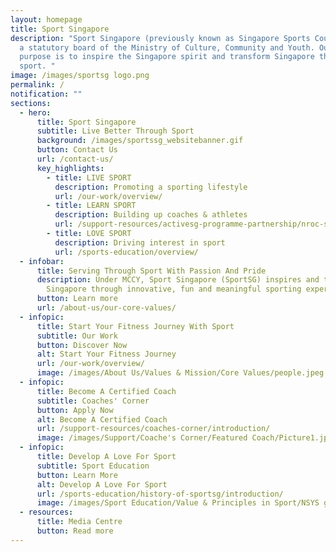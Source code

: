 ```yaml
---
layout: homepage
title: Sport Singapore
description: "Sport Singapore (previously known as Singapore Sports Council) is
  a statutory board of the Ministry of Culture, Community and Youth. Our core
  purpose is to inspire the Singapore spirit and transform Singapore through
  sport. "
image: /images/sportsg logo.png
permalink: /
notification: ""
sections:
  - hero:
      title: Sport Singapore
      subtitle: Live Better Through Sport
      background: /images/sportssg_websitebanner.gif
      button: Contact Us
      url: /contact-us/
      key_highlights:
        - title: LIVE SPORT
          description: Promoting a sporting lifestyle
          url: /our-work/overview/
        - title: LEARN SPORT
          description: Building up coaches & athletes
          url: /support-resources/activesg-programme-partnership/nroc-sports/
        - title: LOVE SPORT
          description: Driving interest in sport
          url: /sports-education/overview/
  - infobar:
      title: Serving Through Sport With Passion And Pride
      description: Under MCCY, Sport Singapore (SportSG) inspires and transforms
        Singapore through innovative, fun and meaningful sporting experiences.
      button: Learn more
      url: /about-us/our-core-values/
  - infopic:
      title: Start Your Fitness Journey With Sport
      subtitle: Our Work
      button: Discover Now
      alt: Start Your Fitness Journey
      url: /our-work/overview/
      image: /images/About Us/Values & Mission/Core Values/people.jpeg
  - infopic:
      title: Become A Certified Coach
      subtitle: Coaches' Corner
      button: Apply Now
      alt: Become A Certified Coach
      url: /support-resources/coaches-corner/introduction/
      image: /images/Support/Coache's Corner/Featured Coach/Picture1.jpeg
  - infopic:
      title: Develop A Love For Sport
      subtitle: Sport Education
      button: Learn More
      alt: Develop A Love For Sport
      url: /sports-education/history-of-sportsg/introduction/
      image: /images/Sport Education/Value & Principles in Sport/NSYS generic.jpeg
  - resources:
      title: Media Centre
      button: Read more
---
```

